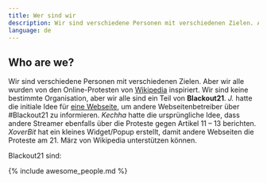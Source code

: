 ```yaml
---
title: Wer sind wir
description: Wir sind verschiedene Personen mit verschiedenen Zielen. Aber wir alle sind ein Teil von Blackout21.
language: de
---
```


## Who are we?

Wir sind verschiedene Personen mit verschiedenen Zielen. Aber wir alle wurden von den Online-Protesten von
[Wikipedia][1] inspiriert. Wir sind keine bestimmte Organisation, aber wir alle sind ein Teil von **Blackout21**.
_J._ hatte die initiale Idee für [eine Webseite][2], um andere Webseitenbetreiber über #Blackout21 zu informieren.
_Kechha_ hatte die ursprüngliche Idee, dass andere Streamer ebenfalls über die Proteste gegen Artikel 11 – 13 berichten.
_XoverBit_ hat ein kleines Widget/Popup erstellt, damit andere Webseiten die Proteste am 21. März
von Wikipedia unterstützen können.

Blackout21 sind:

{% include awesome_people.md %}

[1]: https://de.wikipedia.org/wiki/Wikipedia:Meinungsbilder/Protest_gegen_EU-Urheberrechtsreform
[2]: https://blackout21.eu/
